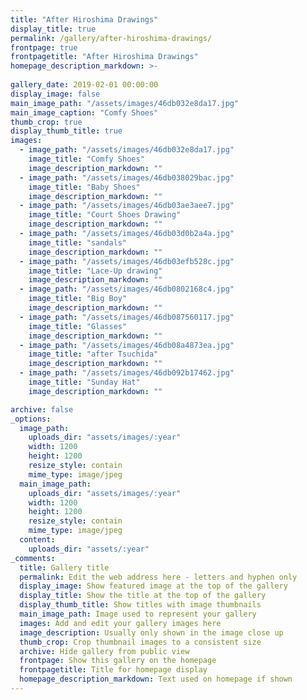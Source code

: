 ```yaml
---
title: "After Hiroshima Drawings"
display_title: true
permalink: /gallery/after-hiroshima-drawings/
frontpage: true
frontpagetitle: "After Hiroshima Drawings"
homepage_description_markdown: >-
  
gallery_date: 2019-02-01 00:00:00
display_image: false
main_image_path: "/assets/images/46db032e8da17.jpg"
main_image_caption: "Comfy Shoes"
thumb_crop: true
display_thumb_title: true
images:
  - image_path: "/assets/images/46db032e8da17.jpg"
    image_title: "Comfy Shoes"
    image_description_markdown: ""
  - image_path: "/assets/images/46db038029bac.jpg"
    image_title: "Baby Shoes"
    image_description_markdown: ""
  - image_path: "/assets/images/46db03ae3aee7.jpg"
    image_title: "Court Shoes Drawing"
    image_description_markdown: ""
  - image_path: "/assets/images/46db03d0b2a4a.jpg"
    image_title: "sandals"
    image_description_markdown: ""
  - image_path: "/assets/images/46db03efb528c.jpg"
    image_title: "Lace-Up drawing"
    image_description_markdown: ""
  - image_path: "/assets/images/46db0802168c4.jpg"
    image_title: "Big Boy"
    image_description_markdown: ""
  - image_path: "/assets/images/46db087560117.jpg"
    image_title: "Glasses"
    image_description_markdown: ""
  - image_path: "/assets/images/46db08a4873ea.jpg"
    image_title: "after Tsuchida"
    image_description_markdown: ""
  - image_path: "/assets/images/46db092b17462.jpg"
    image_title: "Sunday Hat"
    image_description_markdown: ""

archive: false
_options:
  image_path:
    uploads_dir: "assets/images/:year"
    width: 1200
    height: 1200
    resize_style: contain
    mime_type: image/jpeg
  main_image_path:
    uploads_dir: "assets/images/:year"
    width: 1200
    height: 1200
    resize_style: contain
    mime_type: image/jpeg
  content:
    uploads_dir: "assets/:year"
_comments:
  title: Gallery title
  permalink: Edit the web address here - letters and hyphen only
  display_image: Show featured image at the top of the gallery
  display_title: Show the title at the top of the gallery
  display_thumb_title: Show titles with image thumbnails 
  main_image_path: Image used to represent your gallery
  images: Add and edit your gallery images here
  image_description: Usually only shown in the image close up
  thumb_crop: Crop thumbnail images to a consistent size
  archive: Hide gallery from public view
  frontpage: Show this gallery on the homepage
  frontpagetitle: Title for homepage display
  homepage_description_markdown: Text used on homepage if shown
---
```


